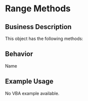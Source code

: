# Range Methods

## Business Description
This object has the following methods:

## Behavior
Name

## Example Usage
No VBA example available.